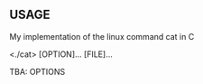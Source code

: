 ## USAGE

My implementation of the linux command cat in C

<./cat> [OPTION]... [FILE]...

TBA: OPTIONS
